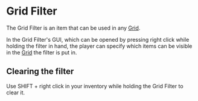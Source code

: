 # Grid Filter

The Grid Filter is an item that can be used in any [Grid](https://github.com/raoulvdberge/refinedstorage/wiki/Grid).

In the Grid Filter's GUI, which can be opened by pressing right click while holding the filter in hand, the player can specify which items can be visible in the [Grid](https://github.com/raoulvdberge/refinedstorage/wiki/Grid) the filter is put in.

## Clearing the filter
Use SHIFT + right click in your inventory while holding the Grid Filter to clear it.